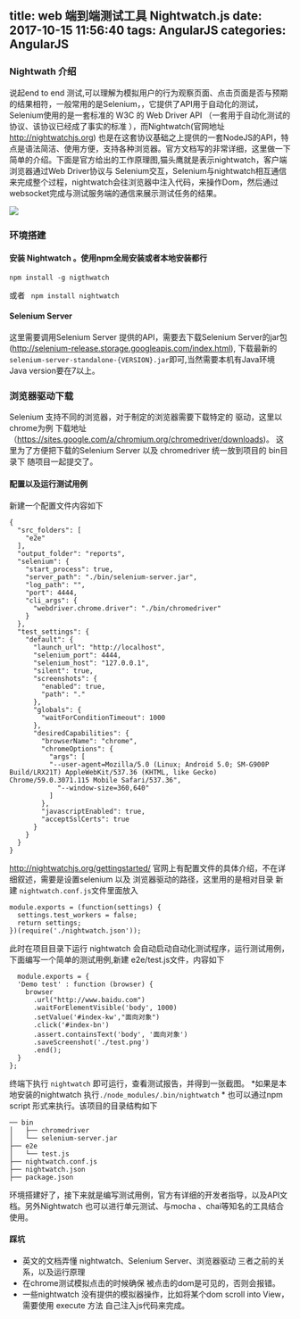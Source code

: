 title: web 端到端测试工具 Nightwatch.js
date: 2017-10-15 11:56:40
tags: AngularJS
categories: AngularJS
---

### Nightwath 介绍

说起end to end 测试,可以理解为模拟用户的行为观察页面、点击页面是否与预期的结果相符，一般常用的是Selenium，，它提供了API用于自动化的测试，Selenium使用的是一套标准的 W3C 的 Web Driver API （一套用于自动化测试的协议、该协议已经成了事实的标准 ），而Nightwatch(官网地址 http://nightwatchjs.org) 也是在这套协议基础之上提供的一套NodeJS的API，特点是语法简洁、使用方便，支持各种浏览器。官方文档写的非常详细，这里做一下简单的介绍。下面是官方给出的工作原理图,猫头鹰就是表示nightwatch，客户端浏览器通过Web Driver协议与 Selenium交互，Selenium与nightwatch相互通信来完成整个过程，nightwatch会往浏览器中注入代码，来操作Dom，然后通过websocket完成与测试服务端的通信来展示测试任务的结果。

![](http://nightwatchjs.org/img/operation.png)

### 环境搭建

#### 安装 Nightwatch 。使用npm全局安装或者本地安装都行

    npm install -g nigthwatch

或者 
    ` npm install nightwatch`

#### Selenium Server 

这里需要调用Selenium Server 提供的API，需要去下载Selenium Server的jar包(http://selenium-release.storage.googleapis.com/index.html), 下载最新的`selenium-server-standalone-{VERSION}.jar`即可,当然需要本机有Java环境  Java version要在7以上。

### 浏览器驱动下载
Selenium 支持不同的浏览器，对于制定的浏览器需要下载特定的 驱动，这里以chrome为例 下载地址 （https://sites.google.com/a/chromium.org/chromedriver/downloads)。
这里为了方便把下载的Selenium Server 以及 chromedriver 统一放到项目的 bin目录下 随项目一起提交了。

#### 配置以及运行测试用例

新建一个配置文件内容如下
    

    {
      "src_folders": [
        "e2e"
      ],
      "output_folder": "reports",
      "selenium": {
        "start_process": true,
        "server_path": "./bin/selenium-server.jar",
        "log_path": "",
        "port": 4444,
        "cli_args": {
          "webdriver.chrome.driver": "./bin/chromedriver"
        }
      },
      "test_settings": {
        "default": {
          "launch_url": "http://localhost",
          "selenium_port": 4444,
          "selenium_host": "127.0.0.1",
          "silent": true,
          "screenshots": {
            "enabled": true,
            "path": "."
          },
          "globals": {
            "waitForConditionTimeout": 1000 
          },
          "desiredCapabilities": {
            "browserName": "chrome",
            "chromeOptions": {
              "args": [
              "--user-agent=Mozilla/5.0 (Linux; Android 5.0; SM-G900P Build/LRX21T) AppleWebKit/537.36 (KHTML, like Gecko) Chrome/59.0.3071.115 Mobile Safari/537.36",
                "--window-size=360,640" 
              ]
            },
            "javascriptEnabled": true,
            "acceptSslCerts": true
          }
        }
      }
    }

http://nightwatchjs.org/gettingstarted/ 官网上有配置文件的具体介绍，不在详细叙述，需要是设置selenium 以及 浏览器驱动的路径，这里用的是相对目录
新建 `nightwatch.conf.js`文件里面放入

    module.exports = (function(settings) {
      settings.test_workers = false;
      return settings;
    })(require('./nightwatch.json'));

此时在项目目录下运行 nightwatch 会自动启动自动化测试程序，运行测试用例，下面编写一个简单的测试用例,新建 e2e/test.js文件，内容如下

      module.exports = {
      'Demo test' : function (browser) {
        browser
          .url("http://www.baidu.com")
          .waitForElementVisible('body', 1000)
          .setValue('#index-kw',"面向对象")
          .click('#index-bn')
          .assert.containsText('body', '面向对象')
          .saveScreenshot('./test.png')
          .end();
      }
    };


终端下执行 `nightwatch` 即可运行，查看测试报告，并得到一张截图。
*如果是本地安装的nightwatch 执行`./node_modules/.bin/nightwatch` * 也可以通过npm script 形式来执行。该项目的目录结构如下

    ── bin
    │   ├── chromedriver
    │   └── selenium-server.jar
    ├── e2e
    │   └── test.js
    ├── nightwatch.conf.js
    ├── nightwatch.json
    ├── package.json




环境搭建好了，接下来就是编写测试用例，官方有详细的开发者指导，以及API文档。另外Nightwatch 也可以进行单元测试、与mocha 、chai等知名的工具结合使用。

#### 踩坑

- 英文的文档弄懂 nightwatch、Selenium Server、浏览器驱动 三者之前的关系，以及运行原理
- 在chrome测试模拟点击的时候确保 被点击的dom是可见的，否则会报错。
- 一些nightwatch 没有提供的模拟器操作，比如将某个dom scroll into View，需要使用 execute 方法 自己注入js代码来完成。


